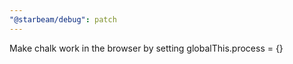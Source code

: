 ```yaml
---
"@starbeam/debug": patch
---
```


Make chalk work in the browser by setting globalThis.process = {}
